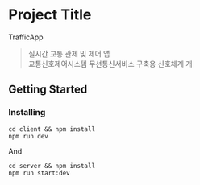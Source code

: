 # Project Title
TrafficApp
>실시간 교통 관제 및 제어 앱  
>교통신호제어시스템 무선통신서비스 구축용 신호체계 개

## Getting Started

### Installing



```
cd client && npm install
npm run dev
```

And 

```
cd server && npm install
npm run start:dev
```

